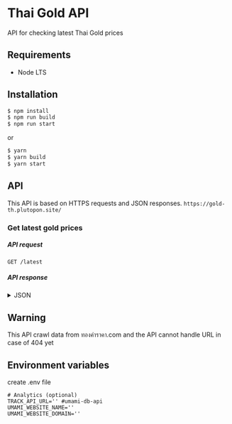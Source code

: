 # Thai Gold API

API for checking latest Thai Gold prices

## Requirements

- Node LTS

## Installation

```sh
$ npm install
$ npm run build
$ npm run start
```

or

```sh
$ yarn
$ yarn build
$ yarn start
```

## API

This API is based on HTTPS requests and JSON responses. `https://gold-th.plutopon.site/`

### Get latest gold prices

##### API request

`GET /latest`

##### API response

<details>
<summary>JSON</summary>

```json
{
  "status": "success",
  "response": {
    "date": "04 เมษายน 2567",
    "update": {
      "round": "4",
      "time": "14:24 น."
    },
    "gold_pure": "96.5%",
    "price": {
      "gold": {
        "buy": "40,350.00",
        "sell": "39,037.00"
      },
      "gold_bar": {
        "buy": "39,850.00",
        "sell": "39,750.00"
      },
      "change": {
        "compare_previous": "-50",
        "compare_yesterday": "+300"
      }
    }
  }
}
```

</details>

## Warning

This API crawl data from ทองคําราคา.com and the API cannot handle URL in case of 404 yet

## Environment variables

create .env file

```
# Analytics (optional)
TRACK_API_URL='' #umami-db-api
UMAMI_WEBSITE_NAME=''
UMAMI_WEBSITE_DOMAIN=''
```
